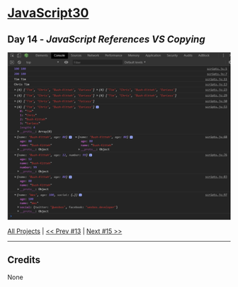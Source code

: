 # [JavaScript30](https://javascript30.com/)

## **Day 14** - *JavaScript References VS Copying*

<img src="static/img/day14.png" alt="Day14 Image" width="700">


[All Projects](https://github.com/10xOXR/JavaScript30/blob/master/README.md) | [<< Prev #13](https://github.com/10xOXR/JavaScript30/tree/master/day13) | [Next #15 >>](https://github.com/10xOXR/JavaScript30/tree/master/day15)

---

## Credits

None